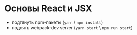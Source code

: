 # Основы React и JSX
* подтянуть npm-пакеты (`yarn` \ `npm install`)
* поднять webpack-dev server (`yarn start` \ `npm run start`)